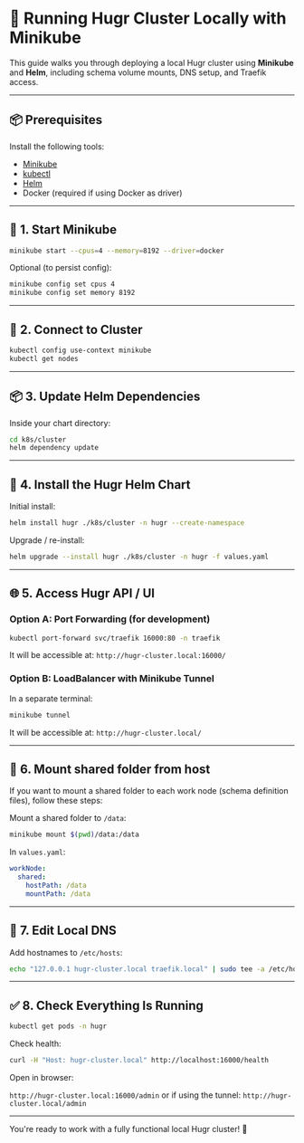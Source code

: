 # 🚀 Running Hugr Cluster Locally with Minikube

This guide walks you through deploying a local Hugr cluster using **Minikube** and **Helm**, including schema volume mounts, DNS setup, and Traefik access.

---

## 📦 Prerequisites

Install the following tools:

- [Minikube](https://minikube.sigs.k8s.io/docs/start/)
- [kubectl](https://kubernetes.io/docs/tasks/tools/)
- [Helm](https://helm.sh/docs/intro/install/)
- Docker (required if using Docker as driver)

---

## 🧱 1. Start Minikube

```bash
minikube start --cpus=4 --memory=8192 --driver=docker
```

Optional (to persist config):

```bash
minikube config set cpus 4
minikube config set memory 8192
```

---

## 📁 2. Connect to Cluster

```bash
kubectl config use-context minikube
kubectl get nodes
```

---

## 📦 3. Update Helm Dependencies

Inside your chart directory:

```bash
cd k8s/cluster
helm dependency update
```

---

## 🚀 4. Install the Hugr Helm Chart

Initial install:

```bash
helm install hugr ./k8s/cluster -n hugr --create-namespace
```

Upgrade / re-install:

```bash
helm upgrade --install hugr ./k8s/cluster -n hugr -f values.yaml
```

---

## 🌐 5. Access Hugr API / UI

### Option A: Port Forwarding (for development)

```bash
kubectl port-forward svc/traefik 16000:80 -n traefik
```

It will be accessible at: `http://hugr-cluster.local:16000/`

### Option B: LoadBalancer with Minikube Tunnel

In a separate terminal:

```bash
minikube tunnel
```

It will be accessible at: `http://hugr-cluster.local/`

---

## 📂 6. Mount shared folder from host

If you want to mount a shared folder to each work node (schema definition files), follow these steps:

Mount a shared folder to `/data`:

```bash
minikube mount $(pwd)/data:/data
```

In `values.yaml`:

```yaml
workNode:
  shared:
    hostPath: /data
    mountPath: /data
```

---

## 🧾 7. Edit Local DNS

Add hostnames to `/etc/hosts`:

```bash
echo "127.0.0.1 hugr-cluster.local traefik.local" | sudo tee -a /etc/hosts
```

---

## ✅ 8. Check Everything Is Running

```bash
kubectl get pods -n hugr
```

Check health:

```bash
curl -H "Host: hugr-cluster.local" http://localhost:16000/health
```

Open in browser:

`http://hugr-cluster.local:16000/admin`
or if using the tunnel:
`http://hugr-cluster.local/admin`

---

You're ready to work with a fully functional local Hugr cluster! 🎉
